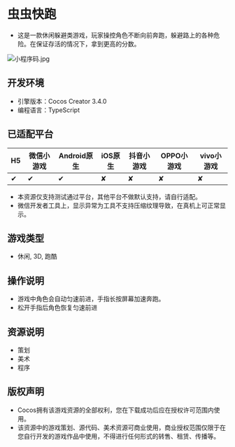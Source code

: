 # 虫虫快跑
- 这是一款休闲躲避类游戏，玩家操控角色不断向前奔跑，躲避路上的各种危险。在保证存活的情况下，拿到更高的分数。

![小程序码.jpg](https://download.cocos.com/Cocos/CocosStore/markdown/2021/12/39281774b263ed7f21c9f9999c4fc7e852385.jpg)

## 开发环境
- 引擎版本：Cocos Creator 3.4.0
- 编程语言：TypeScript
  
## 已适配平台

| H5   | 微信小游戏 | Android原生 | iOS原生 | 抖音小游戏 | OPPO小游戏 | vivo小游戏 |
| ---- | ---------| ----------- | -------|-------|-------|-------|
| ✔    | ✔        | ✔           | ✘      |✘      |✘      |✘      |

- 本资源仅支持测试通过平台，其他平台不做默认支持，请自行适配。
- 微信开发者工具上，显示异常为工具不支持压缩纹理导致，在真机上可正常显示。

## 游戏类型
* 休闲, 3D, 跑酷


## 操作说明
* 游戏中角色会自动匀速前进，手指长按屏幕加速奔跑。
* 松开手指后角色恢复匀速前进

## 资源说明
* 策划
* 美术
* 程序


## 版权声明
- Cocos拥有该游戏资源的全部权利，您在下载成功后应在授权许可范围内使用。
- 该资源中的游戏策划、源代码、美术资源可商业使用，商业授权范围仅限于在您自行开发的游戏作品中使用，不得进行任何形式的转售、租赁、传播等。